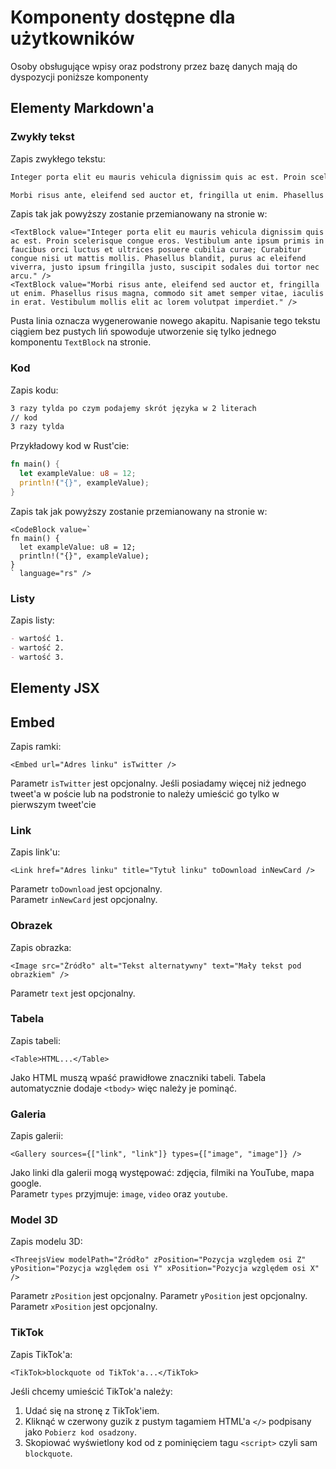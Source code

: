 # Komponenty dostępne dla użytkowników

Osoby obsługujące wpisy oraz podstrony przez bazę danych mają do dyspozycji poniższe komponenty

## Elementy Markdown'a

### Zwykły tekst

Zapis zwykłego tekstu:

```txt
Integer porta elit eu mauris vehicula dignissim quis ac est. Proin scelerisque congue eros. Vestibulum ante ipsum primis in faucibus orci luctus et ultrices posuere cubilia curae; Curabitur congue nisi ut mattis mollis. Phasellus blandit, purus ac eleifend viverra, justo ipsum fringilla justo, suscipit sodales dui tortor nec arcu.

Morbi risus ante, eleifend sed auctor et, fringilla ut enim. Phasellus risus magna, commodo sit amet semper vitae, iaculis in erat. Vestibulum mollis elit ac lorem volutpat imperdiet.
```

Zapis tak jak powyższy zostanie przemianowany na stronie w:

```tsx
<TextBlock value="Integer porta elit eu mauris vehicula dignissim quis ac est. Proin scelerisque congue eros. Vestibulum ante ipsum primis in faucibus orci luctus et ultrices posuere cubilia curae; Curabitur congue nisi ut mattis mollis. Phasellus blandit, purus ac eleifend viverra, justo ipsum fringilla justo, suscipit sodales dui tortor nec arcu." />
<TextBlock value="Morbi risus ante, eleifend sed auctor et, fringilla ut enim. Phasellus risus magna, commodo sit amet semper vitae, iaculis in erat. Vestibulum mollis elit ac lorem volutpat imperdiet." />
```

Pusta linia oznacza wygenerowanie nowego akapitu. Napisanie tego tekstu ciągiem bez pustych liń spowoduje utworzenie się tylko jednego komponentu `TextBlock` na stronie.

### Kod

Zapis kodu:

```md
3 razy tylda po czym podajemy skrót języka w 2 literach
// kod
3 razy tylda
```

Przykładowy kod w Rust'cie:

```rs
fn main() {
  let exampleValue: u8 = 12;
  println!("{}", exampleValue);
}
```

Zapis tak jak powyższy zostanie przemianowany na stronie w:

```tsx
<CodeBlock value=`
fn main() {
  let exampleValue: u8 = 12;
  println!("{}", exampleValue);
}
` language="rs" />
```

### Listy

Zapis listy:

```md
- wartość 1.
- wartość 2.
- wartość 3.
```

## Elementy JSX

## Embed

Zapis ramki:

```tsx
<Embed url="Adres linku" isTwitter />
```

Parametr `isTwitter` jest opcjonalny. Jeśli posiadamy więcej niż jednego tweet'a w poście lub na podstronie to należy umieścić go tylko w pierwszym tweet'cie

### Link

Zapis link'u:

```tsx
<Link href="Adres linku" title="Tytuł linku" toDownload inNewCard />
```

Parametr `toDownload` jest opcjonalny.  
Parametr `inNewCard` jest opcjonalny.

### Obrazek

Zapis obrazka:

```tsx
<Image src="Źródło" alt="Tekst alternatywny" text="Mały tekst pod obrazkiem" />
```

Parametr `text` jest opcjonalny.

### Tabela

Zapis tabeli:

```tsx
<Table>HTML...</Table>
```

Jako HTML muszą wpaść prawidłowe znaczniki tabeli. Tabela automatycznie dodaje `<tbody>` więc należy je pominąć.

### Galeria

Zapis galerii:

```tsx
<Gallery sources={["link", "link"]} types={["image", "image"]} />
```

Jako linki dla galerii mogą występować: zdjęcia, filmiki na YouTube, mapa google.  
Parametr `types` przyjmuje: `image`, `video` oraz `youtube`.

### Model 3D

Zapis modelu 3D:

```tsx
<ThreejsView modelPath="Źródło" zPosition="Pozycja względem osi Z" yPosition="Pozycja względem osi Y" xPosition="Pozycja względem osi X" />
```

Parametr `zPosition` jest opcjonalny.
Parametr `yPosition` jest opcjonalny.
Parametr `xPosition` jest opcjonalny.

### TikTok

Zapis TikTok'a:

```tsx
<TikTok>blockquote od TikTok'a...</TikTok>
```

Jeśli chcemy umieścić TikTok'a należy:

1. Udać się na stronę z TikTok'iem.
2. Kliknąć w czerwony guzik z pustym tagamiem HTML'a `</>` podpisany jako `Pobierz kod osadzony`.
3. Skopiować wyświetlony kod od z pominięciem tagu `<script>` czyli sam `blockquote`.
